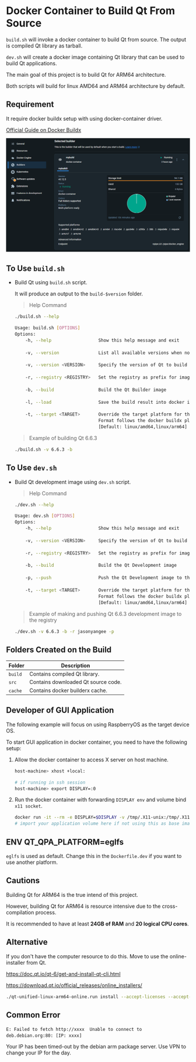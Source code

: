

# Docker Container to Build Qt From Source

`build.sh` will invoke a docker container to build Qt from source. The output is compiled Qt library as tarball.

`dev.sh` will create a docker image containing Qt library that can be used to build Qt applications.

The main goal of this project is to build Qt for ARM64 architecture.

Both scripts will build for linux AMD64 and ARM64 architecture by default.



## Requirement

It require docker buildx setup with using docker-container driver.

[Official Guide on Docker Buildx](https://docs.docker.com/reference/cli/docker/buildx/create/#driver)

![Docker Buildx](docs/img/builder.png)




## To Use `build.sh`

- Build Qt using `build.sh` script.
  
	It will produce an output to the `build-$version` folder.

	> Help Command
	```bash
	./build.sh --help
	```
	```bash
	Usage: build.sh [OPTIONS]
	Options:
        -h, --help                  Show this help message and exit

        -v, --version               List all available versions when no version specified

        -v, --version <VERSION>     Specify the version of Qt to build

        -r, --registry <REGISTRY>   Set the registry as prefix for image name

        -b, --build                 Build the Qt Builder image

        -l, --load                  Save the build result into docker image (--output=type=docker)

        -t, --target <TARGET>       Override the target platform for the image
                                    Format follows the docker buildx platform format
	                                [Default: linux/amd64,linux/arm64]
	```

	> Example of building Qt 6.6.3
	```bash
	./build.sh -v 6.6.3 -b
	```


## To Use `dev.sh`

- Build Qt development image using `dev.sh` script.

	> Help Command
	```bash
	./dev.sh --help
	```
	```bash
	Usage: dev.sh [OPTIONS]
	Options:
        -h, --help                  Show this help message and exit

        -v, --version <VERSION>     Specify the version of Qt to build

        -r, --registry <REGISTRY>   Set the registry as prefix for image name

        -b, --build                 Build the Qt Development image

        -p, --push                  Push the Qt Development image to the registry

        -t, --target <TARGET>       Override the target platform for the image
                                    Format follows the docker buildx platform format
	                                [Default: linux/amd64,linux/arm64]
	```

	> Example of making and pushing Qt 6.6.3 development image to the registry
	```bash
	./dev.sh -v 6.6.3 -b -r jasonyangee -p
	```



## Folders Created on the Build

| Folder | Description |
| ------ | ----------- |
| `build` | Contains compiled Qt library. |
| `src` | Contains downloaded Qt source code. |
| `cache` | Contains docker builderx cache. |




## Developer of GUI Application

The following example will focus on using RaspberryOS as the target device OS.

To start GUI application in docker container, you need to have the following setup:

1. Allow the docker container to access X server on host machine.
	```bash
	host-machine> xhost +local:
	```
	```bash
	# if running in ssh session
	host-machine> export DISPLAY=:0
	```

2. Run the docker container with forwarding `DISPLAY env` and volume bind `x11 socket`.
	```bash
	docker run -it --rm -e DISPLAY=$DISPLAY -v /tmp/.X11-unix:/tmp/.X11-unix <image_name>
	# import your application volume here if not using this as base image to build your application custom image
	```




## ENV QT_QPA_PLATFORM=eglfs

`eglfs` is used as default. Change this in the `Dockerfile.dev` if you want to use another platform.



## Cautions

Building Qt for ARM64 is the true intend of this project.

However, building Qt for ARM64 is resource intensive due to the cross-compilation process.

It is recommended to have at least **24GB of RAM** and **20 logical CPU cores**.


## Alternative

If you don't have the computer resource to do this. Move to use the online-installer from Qt.

https://doc.qt.io/qt-6/get-and-install-qt-cli.html

https://download.qt.io/official_releases/online_installers/


```bash
./qt-unified-linux-arm64-online.run install --accept-licenses --accept-messages --accept-obligations --confirm-command --email {qt-account-email} --pw {qt-account-pass} --root /opt/Qt6 qt.qt6.670.src qt.qt6.670.linux_gcc_arm64 qt.qt6.670.addons.qtmultimedia qt.qt6.670.addons.qtserialport qt.qt6.670.debug_info qt.qt6.670.addons.qtcharts qt.qt6.670.qtwaylandcompositor qt.qt6.670.addons qt.qt6.670.debug_info
```


## Common Error

```E: Failed to fetch http://xxxx  Unable to connect to deb.debian.org:80: [IP: xxxx]```

Your IP has been timed-out by the debian arm package server. Use VPN to change your IP for the day.